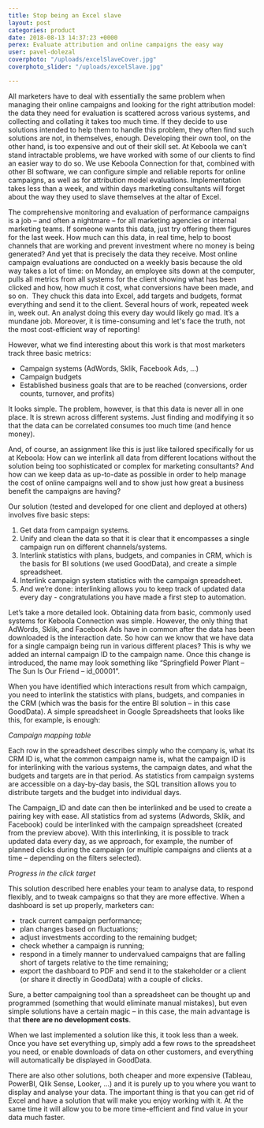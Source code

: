 ```yaml
---
title: Stop being an Excel slave
layout: post
categories: product
date: 2018-08-13 14:37:23 +0000
perex: Evaluate attribution and online campaigns the easy way
user: pavel-dolezal
coverphoto: "/uploads/excelSlaveCover.jpg"
coverphoto_slider: "/uploads/excelSlave.jpg"

---
```

All marketers have to deal with essentially the same problem when managing their online campaigns and looking for the right attribution model: the data they need for evaluation is scattered across various systems, and collecting and collating it takes too much time. If they decide to use solutions intended to help them to handle this problem, they often find such solutions are not, in themselves, enough. Developing their own tool, on the other hand, is too expensive and out of their skill set. At Keboola we can’t stand intractable problems, we have worked with some of our clients to find an easier way to do so. We use Keboola Connection for that, combined with other BI software, we can configure simple and reliable reports for online campaigns, as well as for attribution model evaluations. Implementation takes less than a week, and within days marketing consultants will forget about the way they used to slave themselves at the altar of Excel.

The comprehensive monitoring and evaluation of performance campaigns is a job – and often a nightmare – for all marketing agencies or internal marketing teams. If someone wants this data, just try offering them figures for the last week. How much can this data, in real time, help to boost channels that are working and prevent investment where no money is being generated? And yet that is precisely the data they receive. Most online campaign evaluations are conducted on a weekly basis because the old way takes a lot of time: on Monday, an employee sits down at the computer, pulls all metrics from all systems for the client showing what has been clicked and how, how much it cost, what conversions have been made, and so on.  They chuck this data into Excel, add targets and budgets, format everything and send it to the client. Several hours of work, repeated week in, week out. An analyst doing this every day would likely go mad. It’s a mundane job. Moreover, it is time-consuming and let's face the truth, not the most cost-efficient way of reporting!

However, what we find interesting about this work is that most marketers track three basic metrics:

* Campaign systems (AdWords, Sklik, Facebook Ads, ...)
* Campaign budgets
* Established business goals that are to be reached (conversions, order counts, turnover, and profits)

It looks simple. The problem, however, is that this data is never all in one place. It is strewn across different systems. Just finding and modifying it so that the data can be correlated consumes too much time (and hence money).

And, of course, an assignment like this is just like tailored specifically for us at Keboola: How can we interlink all data from different locations without the solution being too sophisticated or complex for marketing consultants? And how can we keep data as up-to-date as possible in order to help manage the cost of online campaigns well and to show just how great a business benefit the campaigns are having?

Our solution (tested and developed for one client and deployed at others) involves five basic steps:

1. Get data from campaign systems.
2. Unify and clean the data so that it is clear that it encompasses a single campaign run on different channels/systems.
3. Interlink statistics with plans, budgets, and companies in CRM, which is the basis for BI solutions (we used GoodData), and create a simple spreadsheet.
4. Interlink campaign system statistics with the campaign spreadsheet.
5. And we’re done: interlinking allows you to keep track of updated data every day - congratulations you have made a first step to automation.

Let’s take a more detailed look. Obtaining data from basic, commonly used systems for Keboola Connection was simple. However, the only thing that AdWords, Sklik, and Facebook Ads have in common after the data has been downloaded is the interaction date. So how can we know that we have data for a single campaign being run in various different places? This is why we added an internal campaign ID to the campaign name. Once this change is introduced, the name may look something like “Springfield Power Plant – The Sun Is Our Friend – id_00001”.

When you have identified which interactions result from which campaign, you need to interlink the statistics with plans, budgets, and companies in the CRM (which was the basis for the entire BI solution – in this case GoodData). A simple spreadsheet in Google Spreadsheets that looks like this, for example, is enough:

_Campaign mapping table_

Each row in the spreadsheet describes simply who the company is, what its CRM ID is, what the common campaign name is, what the campaign ID is for interlinking with the various systems, the campaign dates, and what the budgets and targets are in that period. As statistics from campaign systems are accessible on a day-by-day basis, the SQL transition allows you to distribute targets and the budget into individual days.

The Campaign_ID and date can then be interlinked and be used to create a pairing key with ease. All statistics from ad systems (Adwords, Sklik, and Facebook) could be interlinked with the campaign spreadsheet (created from the preview above). With this interlinking, it is possible to track updated data every day, as we approach, for example, the number of planned clicks during the campaign (or multiple campaigns and clients at a time – depending on the filters selected).

_Progress in the click target_

This solution described here enables your team to analyse data, to respond flexibly, and to tweak campaigns so that they are more effective. When a dashboard is set up properly, marketers can:

* track current campaign performance;
* plan changes based on fluctuations;
* adjust investments according to the remaining budget;
* check whether a campaign is running;
* respond in a timely manner to undervalued campaigns that are falling short of targets relative to the time remaining;
* export the dashboard to PDF and send it to the stakeholder or a client (or share it directly in GoodData) with a couple of clicks.

Sure, a better campaigning tool than a spreadsheet can be thought up and programmed (something that would eliminate manual mistakes), but even simple solutions have a certain magic – in this case, the main advantage is that **there are no development costs**.

When we last implemented a solution like this, it took less than a week. Once you have set everything up, simply add a few rows to the spreadsheet you need, or enable downloads of data on other customers, and everything will automatically be displayed in GoodData.

There are also other solutions, both cheaper and more expensive (Tableau, PowerBI, Qlik Sense, Looker, ...) and it is purely up to you where you want to display and analyse your data. The important thing is that you can get rid of Excel and have a solution that will make you enjoy working with it. At the same time it will allow you to be more time-efficient and find value in your data much faster.